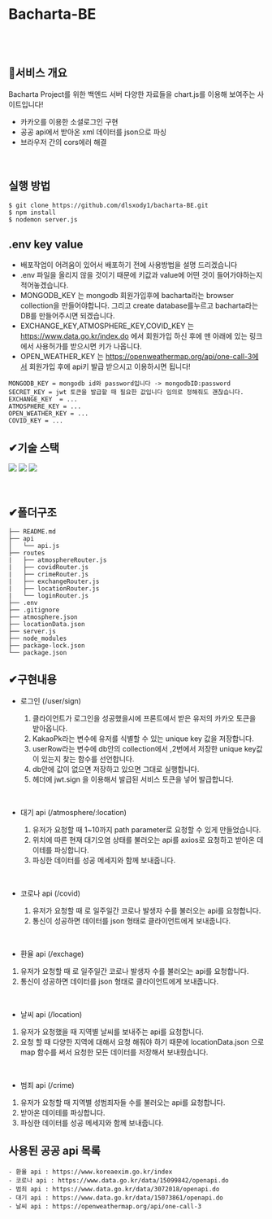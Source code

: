 # Bacharta-BE

<br/>
<br/>

## 🙉서비스 개요

Bacharta Project를 위한 백엔드 서버
다양한 자료들을 chart.js를 이용해 보여주는 사이트입니다!

- 카카오를 이용한 소셜로그인 구현
- 공공 api에서 받아온 xml 데이터를 json으로 파싱
- 브라우저 간의 cors에러 해결

<br/>

## 실행 방법

    $ git clone https://github.com/dlsxody1/bacharta-BE.git
    $ npm install
    $ nodemon server.js
 

## .env key value

-  배포작업이 어려움이 있어서 배포하기 전에 사용방법을 설명 드리겠습니다
- .env 파일을 올리지 않을 것이기 때문에 키값과 value에 어떤 것이 들어가야하는지 적어놓겠습니다.
- MONGODB_KEY 는 mongodb 회원가입후에 bacharta라는 browser collection을 만들어야합니다. 그리고 create database를누르고 bacharta라는 DB를 만들어주시면 되겠습니다. 
- EXCHANGE_KEY,ATMOSPHERE_KEY,COVID_KEY 는 https://www.data.go.kr/index.do 에서 회원가입 하신 후에 맨 아래에 있는 링크에서 
사용허가를 받으시면 키가 나옵니다.
- OPEN_WEATHER_KEY 는 https://openweathermap.org/api/one-call-3에서 회원가입 후에 api키 발급 받으시고 이용하시면 됩니다!

```
MONGODB_KEY = mongodb id와 password입니다 -> mongodbID:password
SECRET_KEY = jwt 토큰을 발급할 때 필요한 값입니다 임의로 정해줘도 괜찮습니다.
EXCHANGE_KEY  = ...
ATMOSPHERE_KEY = ...
OPEN_WEATHER_KEY = ...
COVID_KEY = ...
```

## ✔기술 스택
<img src="https://img.shields.io/badge/node.js-339933?style=for-the-badge&logo=Node.js&logoColor=white"> <img src="https://img.shields.io/badge/express-000000?style=for-the-badge&logo=express&logoColor=white"> <img src="https://img.shields.io/badge/mongoDB-47A248?style=for-the-badge&logo=MongoDB&logoColor=white">

<br/>

## ✔폴더구조
```.
├── README.md
├── api
│   └── api.js
├── routes
|   ├── atmosphereRouter.js
|   ├── covidRouter.js
|   ├── crimeRouter.js
|   ├── exchangeRouter.js
|   ├── locationRouter.js
|   └── loginRouter.js
├── .env
├── .gitignore
├── atmosphere.json
├── locationData.json
├── server.js
├── node_modules
├── package-lock.json
└── package.json
```

## ✔구현내용

- 로그인 (/user/sign)

  1. 클라이언트가 로그인을 성공했을시에 프론트에서 받은 유저의 카카오 토큰을 받아옵니다. 
  2. KakaoPk라는 변수에 유저를 식별할 수 있는 unique key 값을 저장합니다.
  3. userRow라는 변수에 db안의 collection에서 ,2번에서 저장한 unique key값이 있는지 찾는 함수를 선언합니다.
  4. db안에 값이 없으면 저장하고 있으면 그대로 실행합니다.
  5. 헤더에 jwt.sign 을 이용해서 발급된 서비스 토큰을 넣어 발급합니다.
 
 <br/>
 
- 대기 api (/atmosphere/:location)

  1. 유저가 요청할 때 1~10까지 path parameter로 요청할 수 있게 만들었습니다.
  2. 위치에 따른 현재 대기오염 상태를 불러오는 api를 axios로 요청하고 받아온 데이테를 파싱합니다.
  3. 파싱한 데이터를 성공 메세지와 함께 보내줍니다.
 
 <br/>
 
- 코로나 api (/covid)
  
  1. 유저가 요청할 때 로 일주일간 코로나 발생자 수를 불러오는 api를 요청합니다.
  2. 통신이 성공하면 데이터를 json 형태로 클라이언트에게 보내줍니다.
 
 <br/>
 
 - 환율 api (/exchage)
  
  1. 유저가 요청할 때 로 일주일간 코로나 발생자 수를 불러오는 api를 요청합니다.
  2. 통신이 성공하면 데이터를 json 형태로 클라이언트에게 보내줍니다.
  
   <br/>
   
 - 날씨 api (/location)
 
  1. 유저가 요청했을 때 지역별 날씨를 보내주는 api를 요청합니다.
  2. 요청 할 때 다양한 지역에 대해서 요청 해줘야 하기 때문에 locationData.json 으로 map 함수를 써서 요청한 모든 데이터를 저장해서 보내줬습니다.
  
   <br/>
    
  - 범죄 api (/crime)
  
  1. 유저가 요청할 때 지역별 성범죄자들 수를 불러오는 api를 요청합니다.
  2. 받아온 데이테를 파싱합니다.
  3. 파싱한 데이터를 성공 메세지와 함께 보내줍니다.
  

## 사용된 공공 api 목록

```
- 환율 api : https://www.koreaexim.go.kr/index
- 코로나 api : https://www.data.go.kr/data/15099842/openapi.do
- 범죄 api : https://www.data.go.kr/data/3072018/openapi.do
- 대기 api : https://www.data.go.kr/data/15073861/openapi.do
- 날씨 api : https://openweathermap.org/api/one-call-3

```



